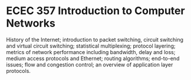 # ECEC 357 Introduction to Computer Networks

History of the Internet; introduction to packet switching, circuit switching and virtual circuit switching; statistical multiplexing; protocol layering; metrics of network performance including bandwidth, delay and loss; medium access protocols and Ethernet; routing algorithms; end-to-end issues; flow and congestion control; an overview of application layer protocols.
